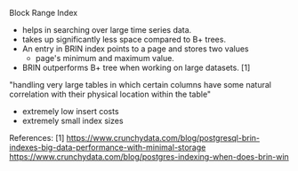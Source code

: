 Block Range Index

- helps in searching over large time series data.
- takes up significantly less space compared to B+ trees.
- An entry in BRIN index points to a page and stores two values
	- page's minimum and maximum value.
- BRIN outperforms B+ tree when working on large datasets. [1]

"handling very large tables in which certain columns have some natural correlation with their physical location within the table"

 - extremely low insert costs
 - extremely small index sizes






























References:
[1] https://www.crunchydata.com/blog/postgresql-brin-indexes-big-data-performance-with-minimal-storage
https://www.crunchydata.com/blog/postgres-indexing-when-does-brin-win
